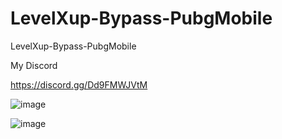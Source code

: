 # LevelXup-Bypass-PubgMobile
LevelXup-Bypass-PubgMobile


My Discord

https://discord.gg/Dd9FMWJVtM


![image](https://github.com/noradlb1/LevelXup-Bypass-PubgMobile/assets/74623428/f76e45bd-e842-493f-8b55-91996f31ab3c)


![image](https://github.com/noradlb1/LevelXup-Bypass-PubgMobile/assets/74623428/df085ae8-4e0e-4ba8-a410-e49c9cf19b70)
